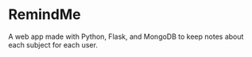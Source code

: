# RemindMe
A web app made with Python, Flask, and MongoDB to keep notes about each subject for each user.

